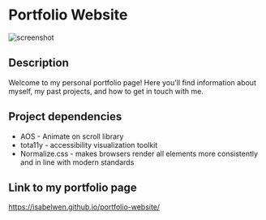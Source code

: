 # Portfolio Website

![screenshot](https://github.com/IsabelWen/movie_api-client/assets/85120051/8d7561d1-bb2b-465c-89ea-f35a784ec7c8)

## Description
Welcome to my personal portfolio page! Here you'll find information about myself, my past projects, and how to get in touch with me.

## Project dependencies
* AOS - Animate on scroll library
* tota11y - accessibility visualization toolkit
* Normalize.css - makes browsers render all elements more consistently and in line with modern standards

## Link to my portfolio page
https://isabelwen.github.io/portfolio-website/
